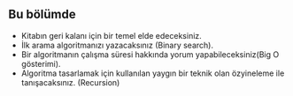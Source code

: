 ## Bu bölümde
- Kitabın geri kalanı için bir temel elde edeceksiniz.
- İlk arama algoritmanızı yazacaksınız (Binary search).
- Bir algoritmanın çalışma süresi hakkında yorum yapabileceksiniz(Big O gösterimi).
- Algoritma tasarlamak için kullanılan yaygın bir teknik olan özyineleme ile tanışacaksınız. (Recursion)
